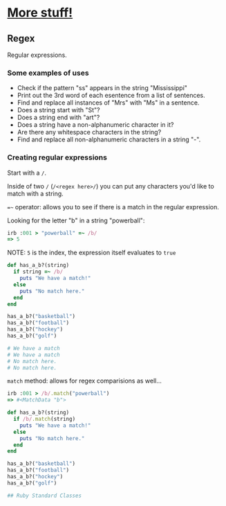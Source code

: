 # [More stuff!](https://launchschool.com/books/ruby/read/more_stuff)

## Regex

Regular expressions.

### Some examples of uses

* Check if the pattern "ss" appears in the string "Mississippi"
* Print out the 3rd word of each esentence from a list of sentences.
* Find and replace all instances of "Mrs" with "Ms" in a sentence.
* Does a string start with "St"?
* Does a string end with "art"?
* Does a string have a non-alphanumeric character in it?
* Are there any whitespace characters in the string?
* Find and replace all non-alphanumeric characters in a string "-".

### Creating regular expressions

Start with a ```/```.

Inside of two ```/``` (```/<regex here>/```) you can put any characters you'd like to match with a string.

```=~``` operator: allows you to see if there is a match in the regular expression.

Looking for the letter "b" in a string "powerball":
```ruby
irb :001 > "powerball" =~ /b/
=> 5
```

NOTE: ```5``` is the index, the expression itself evaluates to ```true```

```ruby
def has_a_b?(string)
  if string =~ /b/
    puts "We have a match!"
  else
    puts "No match here."
  end
end

has_a_b?("basketball")
has_a_b?("football")
has_a_b?("hockey")
has_a_b?("golf")

# We have a match
# We have a match
# No match here.
# No match here.
```

```match``` method: allows for regex comparisions as well...
```ruby
irb :001 > /b/.match("powerball")
=> #<MatchData "b">
```

```ruby
def has_a_b?(string)
  if /b/.match(string)
    puts "We have a match!"
  else
    puts "No match here."
  end
end

has_a_b?("basketball")
has_a_b?("football")
has_a_b?("hockey")
has_a_b?("golf")

## Ruby Standard Classes


```